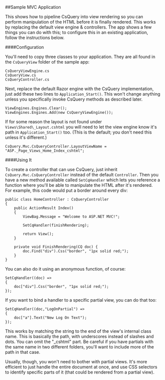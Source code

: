##Sample MVC Application

This shows how to pipeline CsQuery into view rendering so you can perform manipulation of the HTML before it is finally rendered. This works by replacing the default view engine & controllers. The app shows a few things you can do with this; to configure this in an existing application, follow the instructions below.

####Configuration

You'll need to copy three classes to your application. They are all found in the `CsQueryView` folder of the sample app:

    CsQueryViewEngine.cs
    CsQueryView.cs
    CsQueryController.cs

Next, replace the default Razor engine with the CsQuery implementation, just add these two lines to `Application_Start()`. This won't change anything unless you specifically invoke CsQuery methods as described later.

    ViewEngines.Engines.Clear();
    ViewEngines.Engines.Add(new CsQueryViewEngine());

If for some reason the layout is not found under `Views\Shared\_Layout.cshtml` you will need to let the view engine know it's path in `Application_Start()` too. (This is the default; you don't need this unless it's different.)

    CsQuery.Mvc.CsQueryController.LayoutViewName =  "ASP._Page_Views_Home_Index_cshtml";

####Using It

To create a controller that can use CsQuery, just inherit `CsQuery.Mvc.CsQueryController` instead of the default `Controller`. Then you have a new method available called `SetCqHandler` which lets you reference a function where you'll be able to manipulate the HTML after it's rendered. For example, this code would put a border around every div:

    public class HomeController : CsQueryController
    {
        public ActionResult Index()
        {
            ViewBag.Message = "Welcome to ASP.NET MVC!";

            SetCqHandler(finishRendering);

            return View();
        }

        private void FinishRendering(CQ doc) {
            doc.Find("div").Css("border", "1px solid red;");
        }
    }

You can also do it using an anonymous function, of course:

    SetCqHandler((doc) =>
    {
        doc["div"].Css("border", "1px solid red;");
    });


If you want to bind a handler to a specific partial view, you can do that too:

    SetCqHandler((doc,"LogOnPartial") =>
    {
        doc["a"].Text("New Log On Text");
    });

This works by matching the string to the end of the view's internal class name. This is basically the path, with underscores instead of slashes and dots. You can omit the "_cshtml" part. Be careful if you have partials with the same name in two different folders, you'll want to include more of the path in that case.

Usually, though, you won't need to bother with partial views. It's more efficient to just handle the entire document at once, and use CSS selectors to identify specific parts of it (that could be rendered from a partial view).
